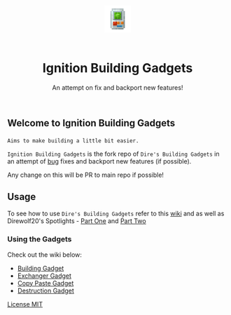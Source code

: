 <p align="center" style="padding: 3em;"><img width="60" src="https://github.com/Direwolf20-MC/BuildingGadgets/blob/1.12.x/src/main/resources/assets/buildinggadgets/textures/logo/logo.png?raw=true" /></p>
<h1 align="center" style="margin-top: 20px; border-bottom: 0;">Ignition Building Gadgets</h1>
<p align="center">An attempt on fix and backport new features!
</p>

[//]: # (<p align="center">)

[//]: # (    <a href="https://minecraft.curseforge.com/projects/building-gadgets"><img src="http://cf.way2muchnoise.eu/full_298187_downloads.svg" /></a>)

[//]: # (    <a href="https://minecraft.curseforge.com/projects/building-gadgets"><img src="https://cf.way2muchnoise.eu/versions/298187.svg" /></a>)

[//]: # (</p>)

<p data-comment="this fakes a line break">&zwnj;</p>

## Welcome to Ignition Building Gadgets
`Aims to make building a little bit easier.`

`Ignition Building Gadgets` is the fork repo of `Dire's Building Gadgets` in an attempt of [bug](https://github.com/Direwolf20-MC/BuildingGadgets/issues/535) fixes and backport new features (if possible).

Any change on this will be PR to main repo if possible!
## Usage
To see how to use `Dire's Building Gadgets` refer to this [wiki](https://github.com/Direwolf20-MC/BuildingGadgets/wiki) and as well as Direwolf20's Spotlights - [Part One](https://youtu.be/D4Ib4h7aTSk) and [Part Two](https://youtu.be/JS1Xx_kwQQ0)

### Using the Gadgets
Check out the wiki below:
- [Building Gadget](https://github.com/Direwolf20-MC/BuildingGadgets/wiki/Building-Gadget)
- [Exchanger Gadget](https://github.com/Direwolf20-MC/BuildingGadgets/wiki/Exchanger-Gadget)
- [Copy Paste Gadget](https://github.com/Direwolf20-MC/BuildingGadgets/wiki/Copy-Paste-Gadget)
- [Destruction Gadget](https://github.com/Direwolf20-MC/BuildingGadgets/wiki/Destruction-Gadget)

[//]: # (## Credit)

[//]: # (An especially big thanks to all of our [contributors]&#40;https://github.com/Direwolf20-MC/BuildingGadgets/graphs/contributors&#41; for the continued support, bug reports and PR's. All of the [Forge Guys]&#40;https://github.com/orgs/MinecraftForge/people&#41; and the creators off Minecraft &#40;Duh&#41;)

[License MIT](License.md)
